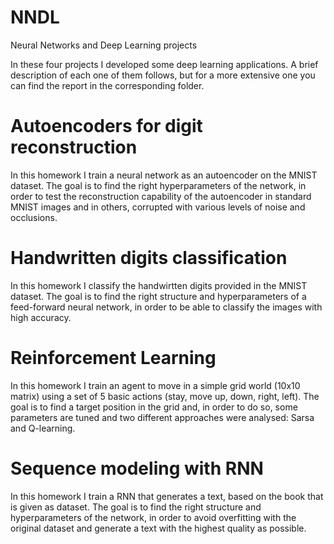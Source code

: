 # NNDL
Neural Networks and Deep Learning projects

In these four projects I developed some deep learning applications. A brief description of each one of them follows, but for a more extensive one you can find the report in the corresponding folder. 

# Autoencoders for digit reconstruction
In this homework I train a neural network as an autoencoder on
the MNIST dataset. The goal is to find the right hyperparameters of the network, in order to
test the reconstruction capability of the autoencoder in standard MNIST images and in others,
corrupted with various levels of noise and occlusions.

# Handwritten digits classification
In this homework I classify the handwirtten digits provided in the
MNIST dataset. The goal is to find the right structure and hyperparameters of a feed-forward
neural network, in order to be able to classify the images with high accuracy.

# Reinforcement Learning
In this homework I train an agent to move in a simple grid world
(10x10 matrix) using a set of 5 basic actions (stay, move up, down, right, left). The goal is to
find a target position in the grid and, in order to do so, some parameters are tuned and two different approaches were analysed: Sarsa and Q-learning.

# Sequence modeling with RNN
In this homework I train a RNN that generates a text, based on the
book that is given as dataset. The goal is to find the right structure and hyperparameters of
the network, in order to avoid overfitting with the original dataset and generate a text with the
highest quality as possible.
